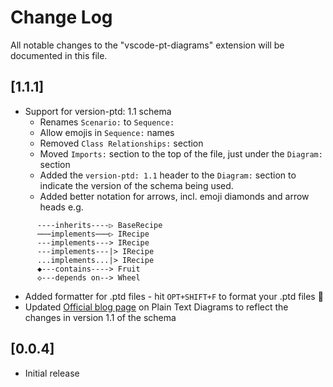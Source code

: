 # Change Log

All notable changes to the "vscode-pt-diagrams" extension will be documented in this file.

## [1.1.1]

- Support for version-ptd: 1.1 schema
    - Renames `Scenario:` to `Sequence:`
    - Allow emojis in `Sequence:` names
    - Removed `Class Relationships:` section
    - Moved `Imports:` section to the top of the file, just under the `Diagram:` section
    - Added the `version-ptd: 1.1` header to the `Diagram:` section to indicate the version of the schema being used.
    - Added better notation for arrows, incl. emoji diamonds and arrow heads e.g.
```
      ----inherits----▷ BaseRecipe
      ⋯⋯⋯implements⋯⋯⋯▷ IRecipe
      ---implements---> IRecipe
      ---implements---|> IRecipe
      ...implements...|> IRecipe
      ◆---contains----> Fruit
      ◇---depends on--> Wheel
```
    
- Added formatter for .ptd files - hit `OPT+SHIFT+F` to format your .ptd files 🎉
- Updated [Official blog page](https://abulka.github.io/blog/2025/01/29/plain-text-diagrams/) on Plain Text Diagrams to reflect the changes in version 1.1 of the schema

## [0.0.4]

- Initial release